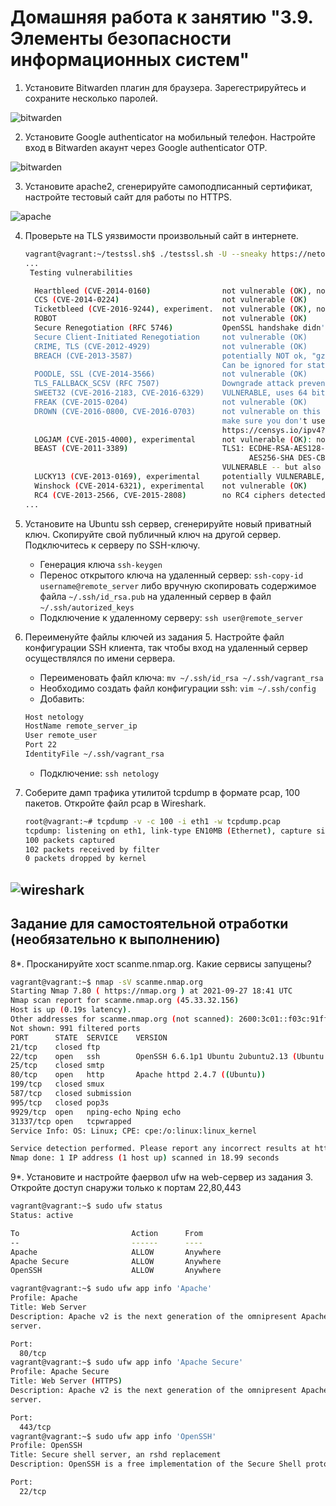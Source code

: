 # Домашняя работа к занятию "3.9. Элементы безопасности информационных систем"

1. Установите Bitwarden плагин для браузера. Зарегестрируйтесь и сохраните несколько паролей.

![bitwarden](./screenshots/bitwarden.PNG)<br>

2. Установите Google authenticator на мобильный телефон. Настройте вход в Bitwarden акаунт через Google authenticator OTP.

![bitwarden](./screenshots/bitwarden_two.PNG)<br>

3. Установите apache2, сгенерируйте самоподписанный сертификат, настройте тестовый сайт для работы по HTTPS.

![apache](./screenshots/apache_openssl_2.PNG)<br>

4. Проверьте на TLS уязвимости произвольный сайт в интернете. 
   ```bash
   vagrant@vagrant:~/testssl.sh$ ./testssl.sh -U --sneaky https://netology.ru
   ...
    Testing vulnerabilities

     Heartbleed (CVE-2014-0160)                not vulnerable (OK), no heartbeat extension
     CCS (CVE-2014-0224)                       not vulnerable (OK)
     Ticketbleed (CVE-2016-9244), experiment.  not vulnerable (OK), no session tickets
     ROBOT                                     not vulnerable (OK)
     Secure Renegotiation (RFC 5746)           OpenSSL handshake didn't succeed
     Secure Client-Initiated Renegotiation     not vulnerable (OK)
     CRIME, TLS (CVE-2012-4929)                not vulnerable (OK)
     BREACH (CVE-2013-3587)                    potentially NOT ok, "gzip" HTTP compression detected. - only supplied "/" tested
                                               Can be ignored for static pages or if no secrets in the page
     POODLE, SSL (CVE-2014-3566)               not vulnerable (OK)
     TLS_FALLBACK_SCSV (RFC 7507)              Downgrade attack prevention supported (OK)
     SWEET32 (CVE-2016-2183, CVE-2016-6329)    VULNERABLE, uses 64 bit block ciphers
     FREAK (CVE-2015-0204)                     not vulnerable (OK)
     DROWN (CVE-2016-0800, CVE-2016-0703)      not vulnerable on this host and port (OK)
                                               make sure you don't use this certificate elsewhere with SSLv2 enabled services
                                               https://censys.io/ipv4?q=E0B331456C82BFE5B3C17868FD60F2BDD41D3981693D1F9ED6EC47D469BB3708 could help you to find out
     LOGJAM (CVE-2015-4000), experimental      not vulnerable (OK): no DH EXPORT ciphers, no DH key detected with <= TLS 1.2
     BEAST (CVE-2011-3389)                     TLS1: ECDHE-RSA-AES128-SHA AES128-SHA ECDHE-RSA-AES256-SHA
                                                     AES256-SHA DES-CBC3-SHA
                                               VULNERABLE -- but also supports higher protocols  TLSv1.1 TLSv1.2 (likely mitigated)
     LUCKY13 (CVE-2013-0169), experimental     potentially VULNERABLE, uses cipher block chaining (CBC) ciphers with TLS. Check patches
     Winshock (CVE-2014-6321), experimental    not vulnerable (OK)
     RC4 (CVE-2013-2566, CVE-2015-2808)        no RC4 ciphers detected (OK)
   ...
   ```
5. Установите на Ubuntu ssh сервер, сгенерируйте новый приватный ключ. Скопируйте свой публичный ключ на другой сервер. Подключитесь к серверу по SSH-ключу.
   * Генерация ключа `ssh-keygen`
   * Перенос открытого ключа на удаленный сервер: `ssh-copy-id username@remote_server` либо вручную скопировать содержимое файла
   `~/.ssh/id_rsa.pub` на удаленный сервер в файл `~/.ssh/autorized_keys`
   * Подключение к удаленному серверу: `ssh user@remote_server`
   
 
6. Переименуйте файлы ключей из задания 5. Настройте файл конфигурации SSH клиента, так чтобы вход на удаленный сервер осуществлялся по имени сервера.
   * Переименовать файл ключа: `mv ~/.ssh/id_rsa ~/.ssh/vagrant_rsa`
   * Необходимо создать файл конфигурации ssh: `vim ~/.ssh/config`
   * Добавить:
   ```bash
   Host netology
   HostName remote_server_ip
   User remote_user
   Port 22
   IdentityFile ~/.ssh/vagrant_rsa
   ```
   * Подключение: `ssh netology`
   
7. Соберите дамп трафика утилитой tcpdump в формате pcap, 100 пакетов. Откройте файл pcap в Wireshark.
   ```bash
   root@vagrant:~# tcpdump -v -c 100 -i eth1 -w tcpdump.pcap
   tcpdump: listening on eth1, link-type EN10MB (Ethernet), capture size 262144 bytes
   100 packets captured
   102 packets received by filter
   0 packets dropped by kernel
   ```
![wireshark](./screenshots/wireshark.PNG)<br>
 ---
## Задание для самостоятельной отработки (необязательно к выполнению)

8*. Просканируйте хост scanme.nmap.org. Какие сервисы запущены?
   ```bash
   vagrant@vagrant:~$ nmap -sV scanme.nmap.org
   Starting Nmap 7.80 ( https://nmap.org ) at 2021-09-27 18:41 UTC
   Nmap scan report for scanme.nmap.org (45.33.32.156)
   Host is up (0.19s latency).
   Other addresses for scanme.nmap.org (not scanned): 2600:3c01::f03c:91ff:fe18:bb2f
   Not shown: 991 filtered ports
   PORT      STATE  SERVICE    VERSION
   21/tcp    closed ftp
   22/tcp    open   ssh        OpenSSH 6.6.1p1 Ubuntu 2ubuntu2.13 (Ubuntu Linux; protocol 2.0)
   25/tcp    closed smtp
   80/tcp    open   http       Apache httpd 2.4.7 ((Ubuntu))
   199/tcp   closed smux
   587/tcp   closed submission
   995/tcp   closed pop3s
   9929/tcp  open   nping-echo Nping echo
   31337/tcp open   tcpwrapped
   Service Info: OS: Linux; CPE: cpe:/o:linux:linux_kernel

   Service detection performed. Please report any incorrect results at https://nmap.org/submit/ .
   Nmap done: 1 IP address (1 host up) scanned in 18.99 seconds
   ```

9*. Установите и настройте фаервол ufw на web-сервер из задания 3. Откройте доступ снаружи только к портам 22,80,443
   ```bash
   vagrant@vagrant:~$ sudo ufw status
   Status: active

   To                         Action      From
   --                         ------      ----
   Apache                     ALLOW       Anywhere
   Apache Secure              ALLOW       Anywhere
   OpenSSH                    ALLOW       Anywhere

   vagrant@vagrant:~$ sudo ufw app info 'Apache'
   Profile: Apache
   Title: Web Server
   Description: Apache v2 is the next generation of the omnipresent Apache web
   server.

   Port:
     80/tcp
   vagrant@vagrant:~$ sudo ufw app info 'Apache Secure'
   Profile: Apache Secure
   Title: Web Server (HTTPS)
   Description: Apache v2 is the next generation of the omnipresent Apache web
   server.

   Port:
     443/tcp
   vagrant@vagrant:~$ sudo ufw app info 'OpenSSH'
   Profile: OpenSSH
   Title: Secure shell server, an rshd replacement
   Description: OpenSSH is a free implementation of the Secure Shell protocol.

   Port:
     22/tcp
   ```